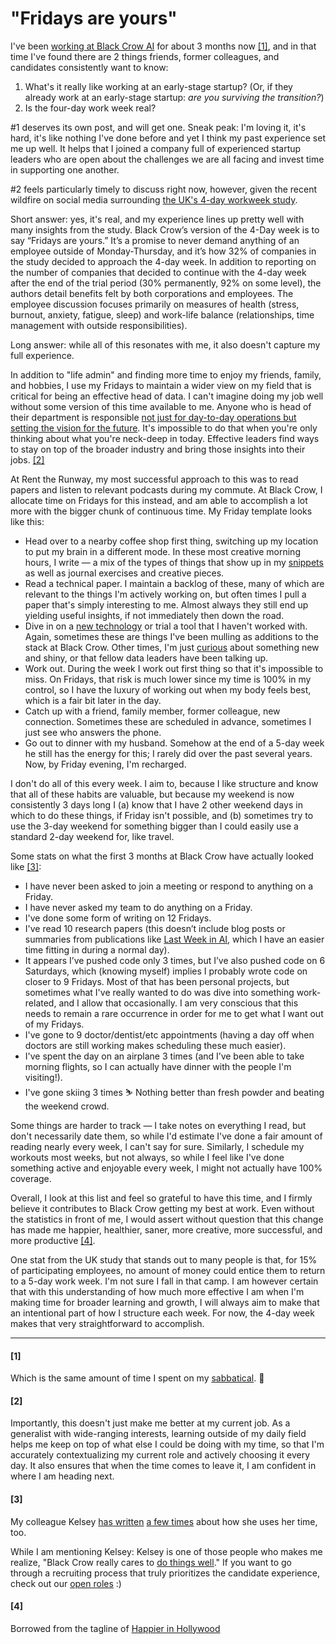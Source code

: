<!--
.. date: 2023-02-25:00 UTC-07:00
.. tags: career, startups
-->

# "Fridays are yours"

I've been [working at Black Crow AI](../ml_products_today_tomorrow/) for about 3 months now [[1]](#1), and in that time I've found there are 2 things friends, former colleagues, and candidates consistently want to know:
1. What's it really like working at an early-stage startup? (Or, if they already work at an early-stage startup: *are you surviving the transition?*)
2. Is the four-day work week real?

#1 deserves its own post, and will get one. Sneak peak: I'm loving it, it's hard, it's like nothing I've done before and yet I think my past experience set me up well. It helps that I joined a company full of experienced startup leaders who are open about the challenges we are all facing and invest time in supporting one another.

#2 feels particularly timely to discuss right now, however, given the recent wildfire on social media surrounding [the UK's 4-day workweek study](https://static1.squarespace.com/static/60b956cbe7bf6f2efd86b04e/t/63f3df56276b3e6d7870207e/1676926845047/UK-4-Day-Week-Pilot-Results-Report-2023.pdf). 

Short answer: yes, it's real, and my experience lines up pretty well with many insights from the study. Black Crow’s version of the 4-Day week is to say “Fridays are yours.” It’s a promise to never demand anything of an employee outside of Monday-Thursday, and it’s how 32% of companies in the study decided to approach the 4-day week. In addition to reporting on the number of companies that decided to continue with the 4-day week after the end of the trial period (30% permanently, 92% on some level), the authors detail benefits felt by both corporations and employees. The employee discussion focuses primarily on measures of health (stress, burnout, anxiety, fatigue, sleep) and work-life balance (relationships, time management with outside responsibilities). 

Long answer: while all of this resonates with me, it also doesn't capture my full experience. 

In addition to "life admin" and finding more time to enjoy my friends, family, and hobbies, I use my Fridays to maintain a wider view on my field that is critical for being an effective head of data. I can't imagine doing my job well without some version of this time available to me. Anyone who is head of their department is responsible [not just for day-to-day operations but setting the vision for the future](../../pages/snippets/view_your_job_as_a_matrix/). It's impossible to do that when you're only thinking about what you're neck-deep in today. Effective leaders find ways to stay on top of the broader industry and bring those insights into their jobs. [[2]](#2)

At Rent the Runway, my most successful approach to this was to read papers and listen to relevant podcasts during my commute. At Black Crow, I allocate time on Fridays for this instead, and am able to accomplish a lot more with the bigger chunk of continuous time. My Friday template looks like this:
- Head over to a nearby coffee shop first thing, switching up my location to put my brain in a different mode. In these most creative morning hours, I write — a mix of the types of things that show up in my [snippets](../../pages/snippets/) as well as journal exercises and creative pieces.
- Read a technical paper. I maintain a backlog of these, many of which are relevant to the things I'm actively working on, but often times I pull a paper that's simply interesting to me. Almost always they still end up yielding useful insights, if not immediately then down the road.
- Dive in on a [new technology](../../pages/snippets/engineering_leaders_do_their_jobs_better_when_their_technical_skills_remain_relevant/) or trial a tool that I haven't worked with. Again, sometimes these are things I've been mulling as additions to the stack at Black Crow. Other times, I'm just [curious](../../pages/snippets/humility_is_key_to_growth/) about something new and shiny, or that fellow data leaders have been talking up.
- Work out. During the week I work out first thing so that it's impossible to miss. On Fridays, that risk is much lower since my time is 100% in my control, so I have the luxury of working out when  my body feels best, which is a fair bit later in the day.
- Catch up with a friend, family member, former colleague, new connection. Sometimes these are scheduled in advance, sometimes I just see who answers the phone.
- Go out to dinner with my husband. Somehow at the end of a 5-day week he still has the energy for this; I rarely did over the past several years. Now, by Friday evening, I'm recharged. 

I don't do all of this every week. I aim to, because I like structure and know that all of these habits are valuable, but because my weekend is now consistently 3 days long I (a) know that I have 2 other weekend days in which to do these things, if Friday isn't possible, and (b) sometimes try to use the 3-day weekend for something bigger than I could easily use a standard 2-day weekend for, like travel.

Some stats on what the first 3 months at Black Crow have actually looked like [[3]](#3):
- I have never been asked to join a meeting or respond to anything on a Friday.
- I have never asked my team to do anything on a Friday. 
- I've done some form of writing on 12 Fridays. 
- I've read 10 research papers (this doesn’t include blog posts or summaries from publications like [Last Week in AI](https://lastweekin.ai), which I have an easier time fitting in during a normal day).
- It appears I’ve pushed code only 3 times, but I’ve also pushed code on 6 Saturdays, which (knowing myself) implies I probably wrote code on closer to 9 Fridays. Most of that has been personal projects, but sometimes what I've really wanted to do was dive into something work-related, and I allow that occasionally. I am very conscious that this needs to remain a rare occurrence in order for me to get what I want out of my Fridays.
- I've gone to 9 doctor/dentist/etc appointments (having a day off when doctors are still working makes scheduling these much easier).
- I've spent the day on an airplane 3 times (and I’ve been able to take morning flights, so I can actually have dinner with the people I'm visiting!).
- I've gone skiing 3 times ⛷️ Nothing better than fresh powder and beating the weekend crowd.

Some things are harder to track — I take notes on everything I read, but don't necessarily date them, so while I'd estimate I've done a fair amount of reading nearly every week, I can't say for sure. Similarly, I schedule my workouts most weeks, but not always, so while I feel like I've done something active and enjoyable every week, I might not actually have 100% coverage.

Overall, I look at this list and feel so grateful to have this time, and I firmly believe it contributes to Black Crow getting my best at work. Even without the statistics in front of me, I would assert without question that this change has made me happier, healthier, saner, more creative, more successful, and more productive [[4]](#4). 

One stat from the UK study that stands out to many people is that, for 15% of participating employees, no amount of money could entice them to return to a 5-day work week. I'm not sure I fall in that camp. I am however certain that with this understanding of how much more effective I am when I'm making time for broader learning and growth, I will always aim to make that an intentional part of how I structure each week. For now, the 4-day week makes that very straightforward to accomplish.

---

#### [1]
Which is the same amount of time I spent on my [sabbatical](../time_off_nov2022/). 🤯

#### [2]
Importantly, this doesn't just make me better at my current job. As a generalist with wide-ranging interests, learning outside of my daily field helps me keep on top of what else I could be doing with my time, so that I'm accurately contextualizing my current role and actively choosing it every day. It also ensures that when the time comes to leave it, I am confident in where I am heading next. 

#### [3]
My colleague Kelsey [has written](https://www.linkedin.com/feed/update/urn:li:activity:7034247886825562112/?updateEntityUrn=urn%3Ali%3Afs_updateV2%3A%28urn%3Ali%3Aactivity%3A7034247886825562112%2CFEED_DETAIL%2CEMPTY%2CDEFAULT%2Cfalse%29) [a few times](https://www.linkedin.com/feed/update/urn:li:activity:7030913542685945856/?updateEntityUrn=urn%3Ali%3Afs_updateV2%3A%28urn%3Ali%3Aactivity%3A7030913542685945856%2CFEED_DETAIL%2CEMPTY%2CDEFAULT%2Cfalse%29) about how she uses her time, too.

While I am mentioning Kelsey: Kelsey is one of those people who makes me realize, "Black Crow really cares to [do things well](../../pages/snippets/focus_on_one_thing_land_it/)." If you want to go through a recruiting process that truly prioritizes the candidate experience, check out our [open roles](https://jobs.lever.co/blackcrow) :) 

#### [4]
Borrowed from the tagline of [Happier in Hollywood](https://happierinhollywood.com/)
